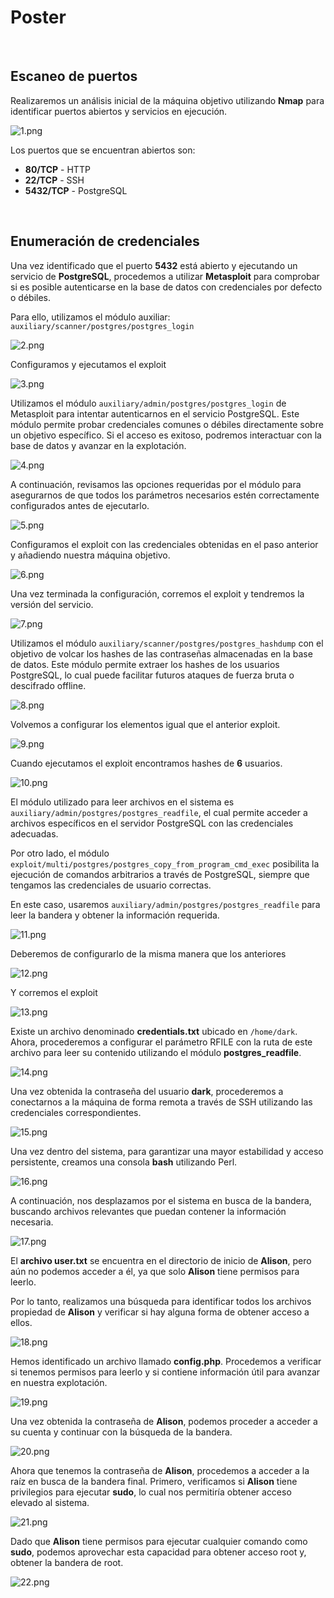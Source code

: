 # Poster

<br>

## Escaneo de puertos

Realizaremos un análisis inicial de la máquina objetivo utilizando **Nmap** para identificar puertos abiertos y servicios en ejecución.

![1.png](./_resources/1.png)

Los puertos que se encuentran abiertos son:

- **80/TCP** - HTTP
- **22/TCP** - SSH
- **5432/TCP** - PostgreSQL

<br>

## Enumeración de credenciales 

Una vez identificado que el puerto **5432** está abierto y ejecutando un servicio de **PostgreSQL**, procedemos a utilizar **Metasploit** para comprobar si es posible autenticarse en la base de datos con credenciales por defecto o débiles.

Para ello, utilizamos el módulo auxiliar: `auxiliary/scanner/postgres/postgres_login`

![2.png](./_resources/2.png)

Configuramos y ejecutamos el exploit 

![3.png](./_resources/3.png)

Utilizamos el módulo `auxiliary/admin/postgres/postgres_login` de Metasploit para intentar autenticarnos en el servicio PostgreSQL. Este módulo permite probar credenciales comunes o débiles directamente sobre un objetivo específico. Si el acceso es exitoso, podremos interactuar con la base de datos y avanzar en la explotación.

![4.png](./_resources/4.png)

A continuación, revisamos las opciones requeridas por el módulo para asegurarnos de que todos los parámetros necesarios estén correctamente configurados antes de ejecutarlo.

![5.png](./_resources/5.png)

Configuramos el exploit con las credenciales obtenidas en el paso anterior y añadiendo nuestra máquina objetivo.

![6.png](./_resources/6.png)

Una vez terminada la configuración, corremos el exploit y tendremos la versión del servicio.

![7.png](./_resources/7.png)

Utilizamos el módulo `auxiliary/scanner/postgres/postgres_hashdump` con el objetivo de volcar los hashes de las contraseñas almacenadas en la base de datos. Este módulo permite extraer los hashes de los usuarios PostgreSQL, lo cual puede facilitar futuros ataques de fuerza bruta o descifrado offline.

![8.png](./_resources/8.png)

Volvemos a configurar los elementos igual que el anterior exploit.

![9.png](./_resources/9.png)

Cuando ejecutamos el exploit encontramos hashes de **6** usuarios.

![10.png](./_resources/10.png)

El módulo utilizado para leer archivos en el sistema es `auxiliary/admin/postgres/postgres_readfile`, el cual permite acceder a archivos específicos en el servidor PostgreSQL con las credenciales adecuadas.

Por otro lado, el módulo `exploit/multi/postgres/postgres_copy_from_program_cmd_exec` posibilita la ejecución de comandos arbitrarios a través de PostgreSQL, siempre que tengamos las credenciales de usuario correctas.

En este caso, usaremos `auxiliary/admin/postgres/postgres_readfile` para leer la bandera y obtener la información requerida.

![11.png](./_resources/11.png)

Deberemos de configurarlo de la misma manera que los anteriores

![12.png](./_resources/12.png)

Y corremos el exploit 

![13.png](./_resources/13.png)

Existe un archivo denominado **credentials.txt** ubicado en `/home/dark`. Ahora, procederemos a configurar el parámetro RFILE con la ruta de este archivo para leer su contenido utilizando el módulo **postgres_readfile**.

![14.png](./_resources/14.png)

Una vez obtenida la contraseña del usuario **dark**, procederemos a conectarnos a la máquina de forma remota a través de SSH utilizando las credenciales correspondientes.

![15.png](./_resources/15.png)

Una vez dentro del sistema, para garantizar una mayor estabilidad y acceso persistente, creamos una consola **bash** utilizando Perl.

![16.png](./_resources/16.png)

A continuación, nos desplazamos por el sistema en busca de la bandera, buscando archivos relevantes que puedan contener la información necesaria.

![17.png](./_resources/17.png)

El **archivo user.txt** se encuentra en el directorio de inicio de **Alison**, pero aún no podemos acceder a él, ya que solo **Alison** tiene permisos para leerlo.

Por lo tanto, realizamos una búsqueda para identificar todos los archivos propiedad de **Alison** y verificar si hay alguna forma de obtener acceso a ellos.

![18.png](./_resources/18.png)

Hemos identificado un archivo llamado **config.php**. Procedemos a verificar si tenemos permisos para leerlo y si contiene información útil para avanzar en nuestra explotación.

![19.png](./_resources/19.png)

Una vez obtenida la contraseña de **Alison**, podemos proceder a acceder a su cuenta y continuar con la búsqueda de la bandera.

![20.png](./_resources/20.png)

Ahora que tenemos la contraseña de **Alison**, procedemos a acceder a la raíz en busca de la bandera final. Primero, verificamos si **Alison** tiene privilegios para ejecutar **sudo**, lo cual nos permitiría obtener acceso elevado al sistema.

![21.png](./_resources/21.png)

Dado que **Alison** tiene permisos para ejecutar cualquier comando como **sudo**, podemos aprovechar esta capacidad para obtener acceso root y, obtener la bandera de root.

![22.png](./_resources/22.png)